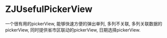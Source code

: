 # ZJUsefulPickerView
一个很有用的pickerView, 能够快速方便的弹出单列, 多列不关联, 多列关联数据的pickerView, 同时提供省市区联动的pickerView, 日期选择pickerView. 
